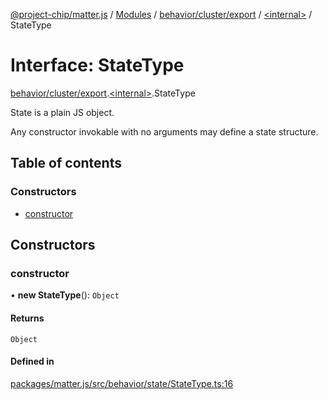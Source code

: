 [@project-chip/matter.js](../README.md) / [Modules](../modules.md) / [behavior/cluster/export](../modules/behavior_cluster_export.md) / [\<internal\>](../modules/behavior_cluster_export._internal_.md) / StateType

# Interface: StateType

[behavior/cluster/export](../modules/behavior_cluster_export.md).[\<internal\>](../modules/behavior_cluster_export._internal_.md).StateType

State is a plain JS object.

Any constructor invokable with no arguments may define a state structure.

## Table of contents

### Constructors

- [constructor](behavior_cluster_export._internal_.StateType.md#constructor)

## Constructors

### constructor

• **new StateType**(): `Object`

#### Returns

`Object`

#### Defined in

[packages/matter.js/src/behavior/state/StateType.ts:16](https://github.com/project-chip/matter.js/blob/0c058ae17fdba4c0b89b8b13c309011d51782299/packages/matter.js/src/behavior/state/StateType.ts#L16)
